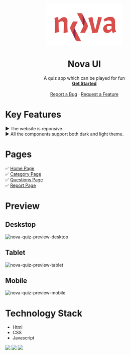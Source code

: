 <p align="center">
  <a href="https://nova-quiz-app.netlify.app/" target="_blank">
    <img src="https://github.com/sach10-create/Nova-ui-Component-Library/blob/dev/components/assets/nova-logo-dark.png" alt="Nova UI logo" >
  </a>
</p>
<h1 align="center" color="green">Nova UI</h3>
<p align="center">
A quiz app which can be played for fun 
  <br>
  <a href="https://nova-quiz-app.netlify.app/"><strong>Get Started</strong></a>
 <br />
  <br />
    <a href="https://nova-quiz-app.netlify.app//issues/new?assignees=&labels=bug&template=01_BUG_REPORT.md&title=bug%3A+">Report a Bug</a>
    ·
    <a href="https://nova-quiz-app.netlify.app//issues/new?assignees=&labels=enhancement&template=02_FEATURE_REQUEST.md&title=feat%3A+">Request a Feature</a>
</div>
</p>



# Key Features
▶️ The website is reponsive. <br/>
▶️ All the components support both dark and light theme.

# Pages

✅ <a href="https://nova-quiz-app.netlify.app/">Home Page</a> <br/>
✅ <a href="https://nova-quiz-app.netlify.app/quiz/pages/quiz-category.html">Category Page</a> <br/>
✅ <a href="https://nova-quiz-app.netlify.app/quiz/pages/question-page.html">Questions Page</a> <br/>
✅ <a href="https://nova-quiz-app.netlify.app/quiz/pages/report-page.html">Report Page</a> <br/>


# Preview
## Deskstop

![nova-quiz-preview-desktop](https://user-images.githubusercontent.com/65531346/155228111-ec6640e4-161f-4b46-8ec6-16139e6f6fa3.gif)

## Tablet
![nova-quiz-preview-tablet](https://user-images.githubusercontent.com/65531346/155228813-1184a17f-27cb-4944-b91d-ef96915cac0e.gif)

## Mobile
![nova-quiz-preview-mobile](https://user-images.githubusercontent.com/65531346/155228888-3b002bd8-f13c-4b28-b17a-3d302cb70f5e.gif)


# Technology Stack

- Html
- CSS
- Javascript

<img src = "https://img.shields.io/badge/-HTML5-E34F26?style=flat&logo=html5&logoColor=white">  <img src = "https://img.shields.io/badge/-CSS3-1572B6?style=flat&logo=css3&logoColor=white">  <img src="https://img.shields.io/badge/-JavaScript-eed718?style=flat&logo=javascript&logoColor=ffffff">


